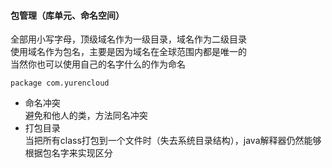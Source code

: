 #### 包管理（库单元、命名空间）
全部用小写字母，顶级域名作为一级目录，域名作为二级目录  
使用域名作为包名，主要是因为域名在全球范围内都是唯一的  
当然你也可以使用自己的名字什么的作为命名  
~~~
package com.yurencloud 
~~~
- 命名冲突  
避免和他人的类，方法同名冲突
- 打包目录  
当把所有class打包到一个文件时（失去系统目录结构），java解释器仍然能够根据包名字来实现区分
